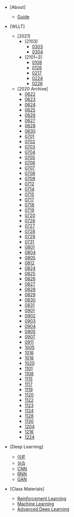 <!-- docs/_sidebar.md -->
- [About]
  - [Guide](guide.md "Guide Page")
- [WLLT]
  - [2021]
    - [2103]
      - [0303](/2103/0303.md)
      - [0304](/2104/0304.md)
    - [2101~2]
      - [0108](/2101/0108.md)
      - [0126](/2101/0126.md)
      - [0217](/2102/0217.md)
      - [0224](/2102/0224.md)
      - [0226](/2102/0226.md)
  - [2020 Archive]
    - [0622](/2006/0622.md "0622.md")
    - [0623](/2006/0623.md "0623.md")
    - [0624](/2006/0624.md "0624.md")
    - [0625](/2006/0625.md "0625.md")
    - [0626](/2006/0626.md "0626.md")
    - [0627](/2006/0627.md "0627.md")
    - [0628](/2006/0628.md "0628.md")
    - [0630](/2006/0630.md "0630.md")
    - [0701](/2007/0701.md "0701.md")
    - [0702](/2007/0702.md "0702.md")
    - [0703](/2007/0703.md "0703.md")
    - [0704](/2007/0704.md "0704.md")
    - [0705](/2007/0705.md "0705.md")
    - [0706](/2007/0706.md "0706.md")
    - [0707](/2007/0707.md "0707.md")
    - [0708](/2007/0708.md "0708.md")
    - [0709](/2007/0709.md "0709.md")
    - [0712](2007/0712.md "0712.md")
    - [0714](2007/0714.md "0714.md")
    - [0715](2007/0715.md "0715.md")
    - [0717](2007/0717.md "0717.md")
    - [0718](2007/0718.md "0718.md")
    - [0719](2007/0719.md "0719.md")
    - [0720](2007/0720.md "0720.md")
    - [0726](2007/0726.md "0726.md")
    - [0727](2007/0727.md "0727.md")
    - [0728](2007/0728.md "0728.md")
    - [0729](2007/0729.md "0729.md")
    - [0731](2007/0731.md "0731.md")
    - [0801](2008/0801.md "0801.md")
    - [0804](2008/0804.md "0804.md")
    - [0805](2008/0805.md "0805.md")
    - [0812](2008/0812.md "0812.md")
    - [0824](2008/0824.md "0824.md")
    - [0825](2008/0825.md "0825.md")
    - [0826](2008/0826.md "0826.md")
    - [0827](2008/0827.md "0827.md")
    - [0828](2008/0828.md "0828.md")
    - [0829](2008/0829.md "0829.md")
    - [0830](2008/0830.md "0830.md")
    - [0831](2008/0831.md "0831.md")
    - [0901](2009/0901.md "0901.md")
    - [0902](2009/0902.md "0902.md")
    - [0903](2009/0903.md "0903.md")
    - [0904](2009/0904.md "0904.md")
    - [0905](2009/0905.md "0905.md")
    - [0907](2009/0907.md "0907.md")
    - [0911](2009/0911.md "0911.md")
    - [1005](2010/1005.md "1005.md")
    - [1016](2010/1016.md "1016.md")
    - [1018](2010/1018.md)
    - [1020](2010/1020.md)
    - [1101](2011/1101.md)
    - [1108](2011/1108.md)
    - [1115](2011/1115.md)
    - [1117](2011/1117.md)
    - [1119](2011/1119.md)
    - [1120](2011/1120.md)
    - [1122](2011/1122.md)
    - [1123](2011/1123.md)
    - [1124](2011/1124.md)
    - [1128](2011/1128.md)
    - [1130](2011/1130.md)
    - [1204](2012/1204.md)
    - [1216](2012/1216.md)
    - [1224](2012/1224.md)
    
- [Deep Learning]
  - [이론](Materials/Deep%20Learning%20이론.md "이론")
  - [실습](Materials/Deep%20Learning%20실습.md "실습")
  - [CNN](Materials/CNN.md "CNN")
  - [RNN](Materials/RNN.md "RNN")
  - [GAN](Materials/GAN.md "GAN")
- [Class Materials]
  - [Reinforcement Learning](Materials/RL.md "RL")
  - [Machine Learning](Materials/ML.md "ML")
  - [Advanced Deep Learning](Materials/ADL.md "ADL")